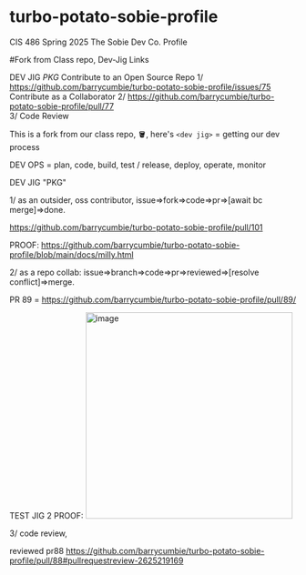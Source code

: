 # turbo-potato-sobie-profile
CIS 486 Spring 2025 The Sobie Dev Co. Profile 

#Fork from Class repo, Dev-Jig Links

DEV JIG *PKG* 
Contribute to an Open Source Repo
1/ https://github.com/barrycumbie/turbo-potato-sobie-profile/issues/75
<br>
Contribute as a Collaborator
2/ https://github.com/barrycumbie/turbo-potato-sobie-profile/pull/77
<br>
3/ Code Review
<br>

This is a fork from our class repo, 🪣, here's `<dev jig>` = getting our dev process

DEV OPS = plan, code, build, test / release, deploy, operate, monitor

DEV JIG "PKG"

1/ as an outsider, oss contributor, issue=>fork=>code=>pr=>[await bc merge]=>done.

https://github.com/barrycumbie/turbo-potato-sobie-profile/pull/101

PROOF: https://github.com/barrycumbie/turbo-potato-sobie-profile/blob/main/docs/milly.html

2/ as a repo collab: issue=>branch=>code=>pr=>reviewed=>[resolve conflict]=>merge.

PR 89 = https://github.com/barrycumbie/turbo-potato-sobie-profile/pull/89/

TEST JIG 2 PROOF:
<img width="363" alt="image" src="https://github.com/user-attachments/assets/1fdd19c6-c8df-4889-a0bc-060082c0cdd6" />



3/ code review, 

reviewed pr88 https://github.com/barrycumbie/turbo-potato-sobie-profile/pull/88#pullrequestreview-2625219169

